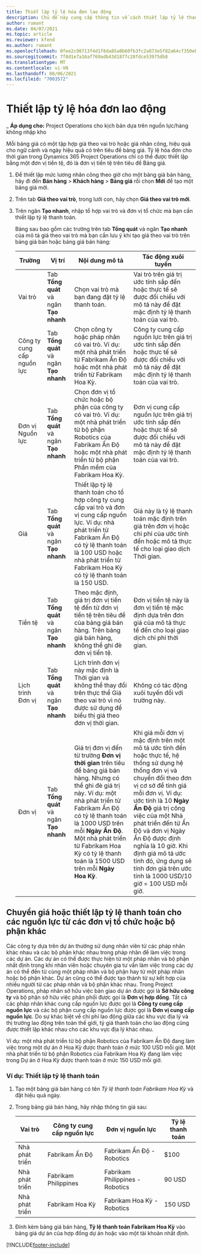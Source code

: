 ```yaml
---
title: Thiết lập tỷ lệ hóa đơn lao động
description: Chủ đề này cung cấp thông tin về cách thiết lập tỷ lệ thanh toán nhân công trong Project Operations.
author: rumant
ms.date: 04/07/2021
ms.topic: article
ms.reviewer: kfend
ms.author: rumant
ms.openlocfilehash: 0fee2c98713f4d1f8da85a0b60fb3fc2a873e5f82a64cf350ebeb68fe65fab35
ms.sourcegitcommit: 7f8d1e7a16af769adb43d1877c28fdce53975db8
ms.translationtype: MT
ms.contentlocale: vi-VN
ms.lasthandoff: 08/06/2021
ms.locfileid: "7003572"
---
```

# <a name="set-up-labor-bill-rates"></a>Thiết lập tỷ lệ hóa đơn lao động

_ **Áp dụng cho:** Project Operations cho kịch bản dựa trên nguồn lực/hàng không nhập kho

Mỗi bảng giá có một tập hợp giá theo vai trò hoặc giá nhân công, hiệu quả cho ngữ cảnh và ngày hiệu quả có trên tiêu đề bảng giá. Tỷ lệ hóa đơn cho thời gian trong Dynamics 365 Project Operations chỉ có thể được thiết lập bằng một đơn vị tiền tệ, đó là đơn vị tiền tệ trên tiêu đề Bảng giá.

1. Để thiết lập mức lương nhân công theo giờ cho một bảng giá bán hàng, hãy đi đến **Bán hàng** > **Khách hàng** > **Bảng giá** rồi chọn **Mới** để tạo một bảng giá mới. 
2. Trên tab **Giá theo vai trò**, trong lưới con, hãy chọn **Giá theo vai trò mới**. 
3. Trên ngăn **Tạo nhanh**, nhập tổ hợp vai trò và đơn vị tổ chức mà bạn cần thiết lập tỷ lệ thanh toán.

   Bảng sau bao gồm các trường trên tab **Tổng quát** và ngăn **Tạo nhanh** của mô tả giá theo vai trò mà bạn cần lưu ý khi tạo giá theo vai trò trên bảng giá bán hoặc bảng giá bán hàng:

    | Trường | Vị trí | Nội dung mô tả | Tác động xuôi tuyến |
    | --- | --- | --- | --- |
    | Vai trò | Tab **Tổng quát** và ngăn **Tạo nhanh** | Chọn vai trò mà bạn đang đặt tỷ lệ thanh toán. | Vai trò trên giá trị ước tính sắp đến hoặc thực tế sẽ được đối chiếu với mô tả này để đặt mặc định tỷ lệ thanh toán của vai trò. |
    | Công ty cung cấp nguồn lực | Tab **Tổng quát** và ngăn **Tạo nhanh** | Chọn công ty hoặc pháp nhân có vai trò. Ví dụ: một nhà phát triển từ Fabrikam Ấn Độ hoặc một nhà phát triển từ Fabrikam Hoa Kỳ. | Công ty cung cấp nguồn lực trên giá trị ước tính sắp đến hoặc thực tế sẽ được đối chiếu với mô tả này để đặt mặc định tỷ lệ thanh toán của vai trò. |
    | Đơn vị Nguồn lực | Tab **Tổng quát** và ngăn **Tạo nhanh** | Chọn đơn vị tổ chức hoặc bộ phận của công ty có vai trò. Ví dụ: một nhà phát triển từ bộ phận Robotics của Fabrikam Ấn Độ hoặc một nhà phát triển từ bộ phận Phần mềm của Fabrikam Hoa Kỳ. | Đơn vị cung cấp nguồn lực trên giá trị ước tính sắp đến hoặc thực tế sẽ được đối chiếu với mô tả này để đặt mặc định tỷ lệ thanh toán của vai trò. |
    | Giá | Tab **Tổng quát** và ngăn **Tạo nhanh** | Thiết lập tỷ lệ thanh toán cho tổ hợp công ty cung cấp vai trò và đơn vị cung cấp nguồn lực. Ví dụ: nhà phát triển từ Fabrikam Ấn Độ có tỷ lệ thanh toán là 100 USD hoặc nhà phát triển từ Fabrikam Hoa Kỳ có tỷ lệ thanh toán là 150 USD. | Giá này là tỷ lệ thanh toán mặc định trên giá trên đơn vị hoặc chi phí của ước tính đến hoặc mô tả thực tế cho loại giao dịch Thời gian. |
    | Tiền tệ | Tab **Tổng quát** và ngăn **Tạo nhanh**| Theo mặc định, giá trị đơn vị tiền tệ đến từ đơn vị tiền tệ trên tiêu đề của bảng giá bán hàng. Trên bảng giá bán hàng, không thể ghi đè đơn vị tiền tệ. | Đơn vị tiền tệ này là đơn vị tiền tệ mặc định dựa trên đơn giá của mô tả thực tế đến cho loại giao dịch chi phí thời gian. |
    | Lịch trình Đơn vị | Tab **Tổng quát** và ngăn **Tạo nhanh** | Lịch trình đơn vị này mặc định là Thời gian và không thể thay đổi trên thực thể Giá theo vai trò vì nó được sử dụng để biểu thị giá theo đơn vị thời gian. | Không có tác động xuôi tuyến đối với trường này. |
    | Đơn vị | Tab **Tổng quát** và ngăn **Tạo nhanh** | Giá trị đơn vị đến từ trường **Đơn vị thời gian** trên tiêu đề bảng giá bán hàng. Nhưng có thể ghi đè giá trị này. Ví dụ: một nhà phát triển từ Fabrikam Ấn Độ có tỷ lệ thanh toán là 1000 USD trên mỗi **Ngày Ấn Độ**. Một nhà phát triển từ Fabrikam Hoa Kỳ có tỷ lệ thanh toán là 1500 USD trên mỗi **Ngày Hoa Kỳ**. | Khi giá mỗi đơn vị mặc định trên một mô tả ước tính đến hoặc thực tế, hệ thống sử dụng hệ thống đơn vị và chuyển đổi theo đơn vị cơ sở để tính giá mỗi đơn vị. Ví dụ: ước tính là 10 **Ngày Ấn Độ** giá trị công việc của một Nhà phát triển đến từ Ấn Độ và đơn vị Ngày Ấn Độ được định nghĩa là 10 giờ. Khi định giá mô tả ước tính đó, ứng dụng sẽ tính đơn giá trên ước tính là 1000 USD/10 giờ = 100 USD mỗi giờ. |

## <a name="transfer-pricing-or-set-up-bill-rates-for-resources-from-other-organizational-units-or-divisions"></a>Chuyển giá hoặc thiết lập tỷ lệ thanh toán cho các nguồn lực từ các đơn vị tổ chức hoặc bộ phận khác 

Các công ty dựa trên dự án thường sử dụng nhân viên từ các pháp nhân khác nhau và các bộ phận khác nhau trong pháp nhân để làm việc trong các dự án. Các dự án có thể được thực hiện từ một pháp nhân và bộ phận nhất định trong khi nhân viên hoặc chuyên gia tư vấn làm việc trong các dự án có thể đến từ cùng một pháp nhân và bộ phận hay từ một pháp nhân hoặc bộ phận khác. Dự án cũng có thể được tạo thành từ sự kết hợp của nhiều người từ các pháp nhân và bộ phận khác nhau. Trong Project Operations, pháp nhân sở hữu việc bàn giao dự án được gọi là **Sở hữu công ty** và bộ phận sở hữu việc phân phối được gọi là **Đơn vị hợp đồng**. Tất cả các pháp nhân khác cung cấp nguồn lực được gọi là **Công ty cung cấp nguồn lực** và các bộ phận cung cấp nguồn lực được gọi là **Đơn vị cung cấp nguồn lực**. Do sự khác biệt về chi phí lao động giữa các khu vực địa lý và thị trường lao động trên toàn thế giới, tỷ giá thanh toán cho lao động cũng được thiết lập khác nhau cho các khu vực địa lý khác nhau.

Ví dụ: một nhà phát triển từ bộ phận Robotics của Fabrikam Ấn Độ đang làm việc trong một dự án ở Hoa Kỳ được thanh toán ở mức 100 USD mỗi giờ. Một nhà phát triển từ bộ phận Robotics của Fabrikam Hoa Kỳ đang làm việc trong Dự án ở Hoa Kỳ được thanh toán ở mức 150 USD mỗi giờ. 

### <a name="example-set-up-a-bill-rate"></a>Ví dụ: Thiết lập tỷ lệ thanh toán 

1. Tạo một bảng giá bán hàng có tên *Tỷ lệ thanh toán Fabrikam Hoa Kỳ* và đặt hiệu quả ngày.
2. Trong bảng giá bán hàng, hãy nhập thông tin giá sau:

    | Vai trò | Công ty cung cấp nguồn lực | Đơn vị nguồn lực | Tỷ lệ thanh toán |
    | --- | --- | --- | --- |
    | Nhà phát triển | Fabrikam Ấn Độ | Fabrikam Ấn Độ - Robotics | $100 |
    | Nhà phát triển | Fabrikam Philippines | Fabrikam Philippines - Robotics | 90 USD |
    | Nhà phát triển | Fabrikam Hoa Kỳ | Fabrikam Hoa Kỳ - Robotics | 150 USD |

3. Đính kèm bảng giá bán hàng, **Tỷ lệ thanh toán Fabrikam Hoa Kỳ** vào bảng giá dự án của hợp đồng dự án hoặc vào một tài khoản nhất định.


[!INCLUDE[footer-include](../includes/footer-banner.md)]
